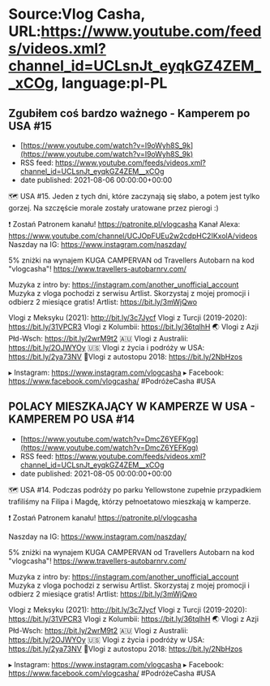 # Source:Vlog Casha, URL:https://www.youtube.com/feeds/videos.xml?channel_id=UCLsnJt_eyqkGZ4ZEM__xCOg, language:pl-PL

## Zgubiłem coś bardzo ważnego - Kamperem po USA #15
 - [https://www.youtube.com/watch?v=I9oWyh8S_9k](https://www.youtube.com/watch?v=I9oWyh8S_9k)
 - RSS feed: https://www.youtube.com/feeds/videos.xml?channel_id=UCLsnJt_eyqkGZ4ZEM__xCOg
 - date published: 2021-08-06 00:00:00+00:00

🗺️ USA #15. Jeden z tych dni, które zaczynają się słabo, a potem jest tylko gorzej. Na szczęście morale zostały uratowane przez pierogi :)

❗ Zostań Patronem kanału!
https://patronite.pl/vlogcasha
Kanał Alexa: https://www.youtube.com/channel/UCJOpFUEu2w2cdpHC2IKxolA/videos
Naszday na IG: https://www.instagram.com/naszday/

5% zniżki na wynajem KUGA CAMPERVAN od Travellers Autobarn na kod "vlogcasha"!
https://www.travellers-autobarnrv.com/

Muzyka z intro by: https://instagram.com/another_unofficial_account
Muzyka z vloga pochodzi z serwisu Artlist. Skorzystaj z mojej promocji i odbierz 2 miesiące gratis!
Artlist: https://bit.ly/3mWjQwo

Vlogi z Meksyku (2021): http://bit.ly/3c7Jycf
Vlogi z Turcji (2019-2020): https://bit.ly/31VPCR3
Vlogi z Kolumbii: https://bit.ly/36tqlhH
🌏 Vlogi z Azji Płd-Wsch: https://bit.ly/2wrM9t2
🇦🇺 Vlogi z Australii: https://bit.ly/2OJWYOy
🇺🇸 Vlogi z życia i podróży w USA: https://bit.ly/2ya73NV
🚙Vlogi z autostopu 2018: https://bit.ly/2NbHzos

▸ Instagram: https://www.instagram.com/vlogcasha
▸ Facebook: https://www.facebook.com/vlogcasha/
#PodróżeCasha #USA

## POLACY MIESZKAJĄCY W KAMPERZE W USA - KAMPEREM PO USA #14
 - [https://www.youtube.com/watch?v=DmcZ6YEFKgg](https://www.youtube.com/watch?v=DmcZ6YEFKgg)
 - RSS feed: https://www.youtube.com/feeds/videos.xml?channel_id=UCLsnJt_eyqkGZ4ZEM__xCOg
 - date published: 2021-08-05 00:00:00+00:00

🗺️ USA #14. Podczas podróży po parku Yellowstone zupełnie przypadkiem trafiliśmy na Filipa i Magdę, którzy pełnoetatowo mieszkają w kamperze.

❗ Zostań Patronem kanału!
https://patronite.pl/vlogcasha

Naszday na IG: https://www.instagram.com/naszday/

5% zniżki na wynajem KUGA CAMPERVAN od Travellers Autobarn na kod "vlogcasha"!
https://www.travellers-autobarnrv.com/

Muzyka z intro by: https://instagram.com/another_unofficial_account
Muzyka z vloga pochodzi z serwisu Artlist. Skorzystaj z mojej promocji i odbierz 2 miesiące gratis!
Artlist: https://bit.ly/3mWjQwo

Vlogi z Meksyku (2021): http://bit.ly/3c7Jycf
Vlogi z Turcji (2019-2020): https://bit.ly/31VPCR3
Vlogi z Kolumbii: https://bit.ly/36tqlhH
🌏 Vlogi z Azji Płd-Wsch: https://bit.ly/2wrM9t2
🇦🇺 Vlogi z Australii: https://bit.ly/2OJWYOy
🇺🇸 Vlogi z życia i podróży w USA: https://bit.ly/2ya73NV
🚙Vlogi z autostopu 2018: https://bit.ly/2NbHzos

▸ Instagram: https://www.instagram.com/vlogcasha
▸ Facebook: https://www.facebook.com/vlogcasha/
#PodróżeCasha #USA


